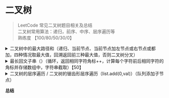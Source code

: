 # 二叉树

> LeetCode 常见二叉树题目相关及总结  
> 二叉树常用算法：递归，前序、中序、层序遍历等  
> 熟练度 【100/80/50/30/0】

<details>
<summary>二叉树中的最大路径和（递归、当前节点、当前节点加左节点或右节点或都加，四种情况取最大值，回溯返回前三种最大值，否则二叉树分叉）</summary>

[https://leetcode-cn.com/problems/binary-tree-maximum-path-sum/](https://leetcode-cn.com/problems/binary-tree-maximum-path-sum/)
```java
class Solution {

    private int result = Integer.MIN_VALUE;

    public int maxPathSum(TreeNode root) {
        dfs(root);
        return result;
    }

    public int dfs(TreeNode root) {
        if (root == null) {
            return 0;
        }
        int lVal = dfs(root.left);
        int rVal = dfs(root.right);
        int v1 = root.val;
        int v2 = v1 + lVal;
        int v3 = v1 + rVal;
        int v4 = v1 + lVal + rVal;
        int maxVal = Math.max(Math.max(v1,v2),v3);
        result = Math.max(result, Math.max(maxVal,v4));
        return maxVal;
    }

}
```

</details>

<details>
<summary>最长回文子串（）（循环，返回相同字符角标++，计算每个字符前后相同字符的角标并存储数组中，字符串截取）【50】</summary>

[https://leetcode-cn.com/problems/longest-palindromic-substring/](https://leetcode-cn.com/problems/longest-palindromic-substring/)
```java

```

</details>

<details>
<summary>二叉树的层序遍历 / 二叉树的锯齿形层序遍历（list.add(0,val)）（队列添加子节点）</summary>

[https://leetcode-cn.com/problems/binary-tree-level-order-traversal/](https://leetcode-cn.com/problems/binary-tree-level-order-traversal/)
```java
class Solution {
    public List<List<Integer>> levelOrder(TreeNode root) {
        List<List<Integer>> result = new ArrayList<>();
        if (root == null) {
            return result;
        }
        Queue<TreeNode> nodes = new LinkedList<>();
        nodes.add(root);
        while (!nodes.isEmpty()) {
            int size = nodes.size();
            List<Integer> list = new ArrayList<>();
            while (size-- > 0) {
                TreeNode node = nodes.poll();
                list.add(node.val);
                if (node.left != null) {
                    nodes.add(node.left);
                }
                if (node.right != null) {
                    nodes.add(node.right);
                }
            }
            result.add(list);
        }
        return result;
    }
}
```

</details>

**总结**


